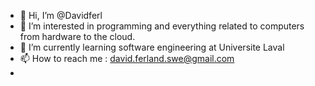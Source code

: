 - 👋 Hi, I’m @Davidferl
- 👀 I’m interested in programming and everything related to computers from hardware to the cloud.
- 🌱 I’m currently learning software engineering at Universite Laval
- 📫 How to reach me : david.ferland.swe@gmail.com
- 

